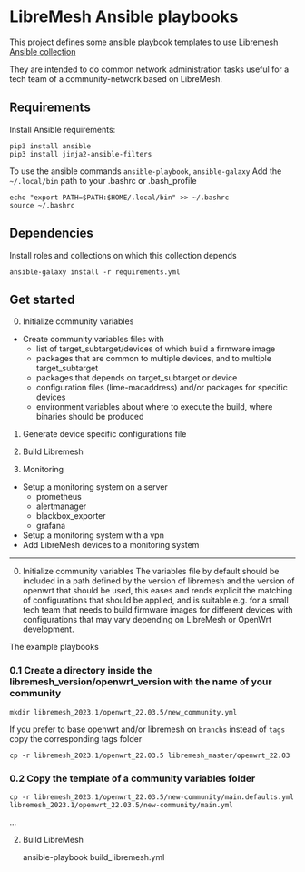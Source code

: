 
# LibreMesh Ansible playbooks

This project defines some ansible playbook templates to use [Libremesh Ansible collection](https://gitlab.com/a-gave/libremesh-ansible-collection.git)

They are intended to do common network administration tasks 
useful for a tech team of a community-network based on LibreMesh.

Requirements
------------

Install Ansible requirements:

    pip3 install ansible
    pip3 install jinja2-ansible-filters

To use the ansible commands `ansible-playbook`, `ansible-galaxy`
Add the `~/.local/bin` path to your .bashrc or .bash_profile

    echo "export PATH=$PATH:$HOME/.local/bin" >> ~/.bashrc
    source ~/.bashrc

Dependencies
------------
Install roles and collections on which this collection depends

    ansible-galaxy install -r requirements.yml


## Get started

0. Initialize community variables 
  - Create community variables files with
    - list of target_subtarget/devices of which build a firmware image 
    - packages that are common to multiple devices, and to multiple target_subtarget 
    - packages that depends on target_subtarget or device
    - configuration files (lime-macaddress) and/or packages for specific devices
    - environment variables about where to execute the build, where binaries should be produced

1. Generate device specific configurations file

2. Build Libremesh

3. Monitoring
  - Setup a monitoring system on a server
    - prometheus
    - alertmanager
    - blackbox_exporter
    - grafana
  - Setup a monitoring system with a vpn
  - Add LibreMesh devices to a monitoring system

---

0. Initialize community variables
The variables file by default should be included in a path defined by the version of libremesh and the version of openwrt that should be used, this eases and rends explicit the matching of configurations that should be applied, and is suitable e.g. for a small tech team that needs to build firmware images for different devices with configurations that may vary depending on LibreMesh or OpenWrt development.

The example playbooks 

### 0.1 Create a directory inside the libremesh_version/openwrt_version with the name of your community
```
mkdir libremesh_2023.1/openwrt_22.03.5/new_community.yml
```

If you prefer to base openwrt and/or libremesh on `branchs` instead of `tags` copy the corresponding tags folder
```
cp -r libremesh_2023.1/openwrt_22.03.5 libremesh_master/openwrt_22.03
```


### 0.2 Copy the template of a community variables folder
```
cp -r libremesh_2023.1/openwrt_22.03.5/new-community/main.defaults.yml  libremesh_2023.1/openwrt_22.03.5/new-community/main.yml
```

...

2. Build LibreMesh

    ansible-playbook build_libremesh.yml






